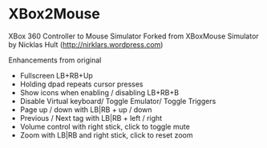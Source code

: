XBox2Mouse
===================

XBox 360 Controller to Mouse Simulator
Forked from XBoxMouse Simulator by Nicklas Hult (http://nirklars.wordpress.com)

Enhancements from original
* Fullscreen LB+RB+Up
* Holding dpad repeats cursor presses
* Show icons when enabling / disabling LB+RB+B
* Disable Virtual keyboard/ Toggle Emulator/ Toggle Triggers
* Page up / down with LB|RB + up / down
* Previous / Next tag with LB|RB + left / right
* Volume control with right stick, click to toggle mute
* Zoom with LB|RB and right stick, click to reset zoom
